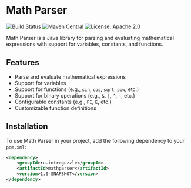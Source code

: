 # Math Parser

[![Build Status](https://travis-ci.org/yourusername/math-parser.svg?branch=master)](https://travis-ci.org/yourusername/math-parser)
[![Maven Central](https://maven-badges.herokuapp.com/maven-central/com.example/math-parser/badge.svg)](https://maven-badges.herokuapp.com/maven-central/com.example/math-parser)
[![License: Apache 2.0](https://img.shields.io/badge/License-Apache%202.0-blue.svg)](https://opensource.org/licenses/Apache-2.0)

Math Parser is a Java library for parsing and evaluating mathematical expressions with support for variables, constants, and functions.

## Features

- Parse and evaluate mathematical expressions
- Support for variables
- Support for functions (e.g., `sin`, `cos`, `sqrt`, `pow`, etc.)
- Support for binary operations (e.g., `&`, `|`, `^`, `~`, etc.)
- Configurable constants (e.g., `PI`, `E`, etc.)
- Customizable function definitions

## Installation

To use Math Parser in your project, add the following dependency to your `pom.xml`:

```xml
<dependency>
    <groupId>ru.introguzzle</groupId>
    <artifactId>mathparser</artifactId>
    <version>1.0-SNAPSHOT</version>
</dependency>
